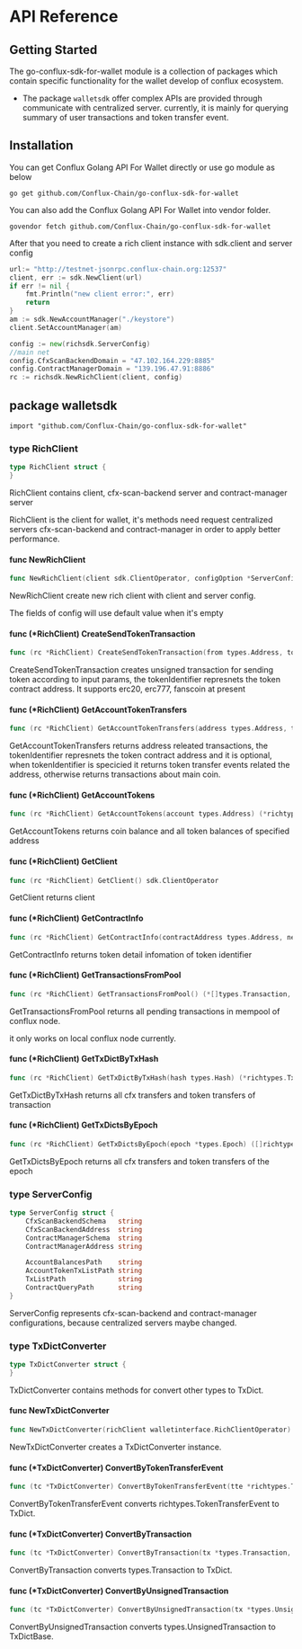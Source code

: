 # API Reference
## Getting Started
The go-conflux-sdk-for-wallet module is a collection of packages which contain specific functionality for the wallet develop of conflux ecosystem.

- The package `walletsdk` offer complex APIs are provided through communicate with centralized server. currently, it is mainly for querying summary of user transactions and token transfer event.

## Installation
You can get Conflux Golang API For Wallet directly or use go module as below
```
go get github.com/Conflux-Chain/go-conflux-sdk-for-wallet
```
You can also add the Conflux Golang API For Wallet into vendor folder.
```
govendor fetch github.com/Conflux-Chain/go-conflux-sdk-for-wallet
```

After that you need to create a rich client instance with sdk.client and server config
```go
url:= "http://testnet-jsonrpc.conflux-chain.org:12537"
client, err := sdk.NewClient(url)
if err != nil {
	fmt.Println("new client error:", err)
	return
}
am := sdk.NewAccountManager("./keystore")
client.SetAccountManager(am)

config := new(richsdk.ServerConfig)
//main net
config.CfxScanBackendDomain = "47.102.164.229:8885"
config.ContractManagerDomain = "139.196.47.91:8886"
rc := richsdk.NewRichClient(client, config)
```
## package walletsdk
```
import "github.com/Conflux-Chain/go-conflux-sdk-for-wallet"
```


### type RichClient

```go
type RichClient struct {
}
```

RichClient contains client, cfx-scan-backend server and contract-manager server

RichClient is the client for wallet, it's methods need request centralized
servers cfx-scan-backend and contract-manager in order to apply better
performance.

#### func  NewRichClient

```go
func NewRichClient(client sdk.ClientOperator, configOption *ServerConfig) *RichClient
```
NewRichClient create new rich client with client and server config.

The fields of config will use default value when it's empty

#### func (*RichClient) CreateSendTokenTransaction

```go
func (rc *RichClient) CreateSendTokenTransaction(from types.Address, to types.Address, amount *hexutil.Big, tokenIdentifier *types.Address) (*types.UnsignedTransaction, error)
```
CreateSendTokenTransaction creates unsigned transaction for sending token
according to input params, the tokenIdentifier represnets the token contract
address. It supports erc20, erc777, fanscoin at present

#### func (*RichClient) GetAccountTokenTransfers

```go
func (rc *RichClient) GetAccountTokenTransfers(address types.Address, tokenIdentifier *types.Address, pageNumber, pageSize uint) (*richtypes.TokenTransferEventList, error)
```
GetAccountTokenTransfers returns address releated transactions, the
tokenIdentifier represnets the token contract address and it is optional, when
tokenIdentifier is specicied it returns token transfer events related the
address, otherwise returns transactions about main coin.

#### func (*RichClient) GetAccountTokens

```go
func (rc *RichClient) GetAccountTokens(account types.Address) (*richtypes.TokenWithBlanceList, error)
```
GetAccountTokens returns coin balance and all token balances of specified
address

#### func (*RichClient) GetClient

```go
func (rc *RichClient) GetClient() sdk.ClientOperator
```
GetClient returns client

#### func (*RichClient) GetContractInfo

```go
func (rc *RichClient) GetContractInfo(contractAddress types.Address, needABI bool) (*richtypes.Contract, error)
```
GetContractInfo returns token detail infomation of token identifier

#### func (*RichClient) GetTransactionsFromPool

```go
func (rc *RichClient) GetTransactionsFromPool() (*[]types.Transaction, error)
```
GetTransactionsFromPool returns all pending transactions in mempool of conflux
node.

it only works on local conflux node currently.

#### func (*RichClient) GetTxDictByTxHash

```go
func (rc *RichClient) GetTxDictByTxHash(hash types.Hash) (*richtypes.TxDict, error)
```
GetTxDictByTxHash returns all cfx transfers and token transfers of transaction

#### func (*RichClient) GetTxDictsByEpoch

```go
func (rc *RichClient) GetTxDictsByEpoch(epoch *types.Epoch) ([]richtypes.TxDict, error)
```
GetTxDictsByEpoch returns all cfx transfers and token transfers of the epoch

### type ServerConfig

```go
type ServerConfig struct {
	CfxScanBackendSchema   string
	CfxScanBackendAddress  string
	ContractManagerSchema  string
	ContractManagerAddress string

	AccountBalancesPath    string
	AccountTokenTxListPath string
	TxListPath             string
	ContractQueryPath      string
}
```

ServerConfig represents cfx-scan-backend and contract-manager configurations,
because centralized servers maybe changed.

### type TxDictConverter

```go
type TxDictConverter struct {
}
```

TxDictConverter contains methods for convert other types to TxDict.

#### func  NewTxDictConverter

```go
func NewTxDictConverter(richClient walletinterface.RichClientOperator) (*TxDictConverter, error)
```
NewTxDictConverter creates a TxDictConverter instance.

#### func (*TxDictConverter) ConvertByTokenTransferEvent

```go
func (tc *TxDictConverter) ConvertByTokenTransferEvent(tte *richtypes.TokenTransferEvent) (*richtypes.TxDict, error)
```
ConvertByTokenTransferEvent converts richtypes.TokenTransferEvent to TxDict.

#### func (*TxDictConverter) ConvertByTransaction

```go
func (tc *TxDictConverter) ConvertByTransaction(tx *types.Transaction, revertRate *big.Float, blockTime *hexutil.Uint64) (*richtypes.TxDict, error)
```
ConvertByTransaction converts types.Transaction to TxDict.

#### func (*TxDictConverter) ConvertByUnsignedTransaction

```go
func (tc *TxDictConverter) ConvertByUnsignedTransaction(tx *types.UnsignedTransaction) *richtypes.TxDictBase
```
ConvertByUnsignedTransaction converts types.UnsignedTransaction to TxDictBase.
